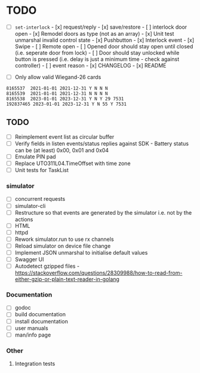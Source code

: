 # TODO

- [ ] `set-interlock`
      - [x] request/reply
      - [x] save/restore
      - [ ] interlock door open
            - [x] Remodel doors as type (not as an array)
            - [x] Unit test unmarshal invalid control state
            - [x] Pushbutton
            - [x] Interlock event
            - [x] Swipe
            - [ ] Remote open
            - [ ] Opened door should stay open until closed (i.e. seperate door from lock)
            - [ ] Door should stay unlocked while button is pressed (i.e. delay is just a minimum time - check against controller)
      - [ ] event reason
      - [x] CHANGELOG
      - [x] README

- [ ] Only allow valid Wiegand-26 cards
```
8165537  2021-01-01 2021-12-31 Y N N N
8165539  2021-01-01 2021-12-31 N N N N
8165538  2023-01-01 2023-12-31 Y N Y 29 7531
192837465 2023-01-01 2023-12-31 Y N 55 Y 7531
```

## TODO

- [ ] Reimplement event list as circular buffer
- [ ] Verify fields in listen events/status replies against SDK
      - Battery status can be (at least) 0x00, 0x01 and 0x04
- [ ] Emulate PIN pad
- [ ] Replace UTO311L04.TimeOffset with time zone
- [ ] Unit tests for TaskList

### simulator
- [ ] concurrent requests
- [ ] simulator-cli
- [ ] Restructure so that events are generated by the simulator i.e. not by the actions
- [ ] HTML
- [ ] httpd
- [ ] Rework simulator.run to use rx channels
- [ ] Reload simulator on device file change
- [ ] Implement JSON unmarshal to initialise default values
- [ ] Swagger UI
- [ ] Autodetect gzipped files 
      - https://stackoverflow.com/questions/28309988/how-to-read-from-either-gzip-or-plain-text-reader-in-golang

### Documentation

- [ ] godoc
- [ ] build documentation
- [ ] install documentation
- [ ] user manuals
- [ ] man/info page

### Other

1.  Integration tests

